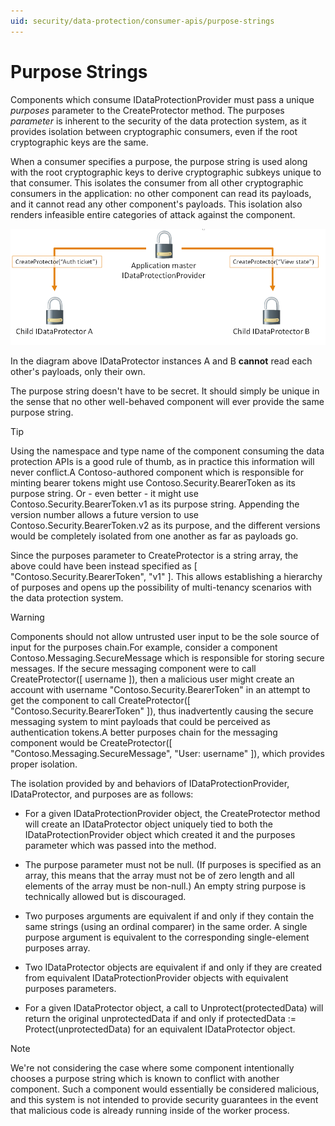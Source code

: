 ```yaml
---
uid: security/data-protection/consumer-apis/purpose-strings
---
```

<a name=data-protection-consumer-apis-purposes></a>

# Purpose Strings

Components which consume IDataProtectionProvider must pass a unique *purposes* parameter to the CreateProtector method. The purposes *parameter* is inherent to the security of the data protection system, as it provides isolation between cryptographic consumers, even if the root cryptographic keys are the same.

When a consumer specifies a purpose, the purpose string is used along with the root cryptographic keys to derive cryptographic subkeys unique to that consumer. This isolates the consumer from all other cryptographic consumers in the application: no other component can read its payloads, and it cannot read any other component's payloads. This isolation also renders infeasible entire categories of attack against the component.

![image](purpose-strings/_static/purposes.png)

In the diagram above IDataProtector instances A and B **cannot** read each other's payloads, only their own.

The purpose string doesn't have to be secret. It should simply be unique in the sense that no other well-behaved component will ever provide the same purpose string.

>[!TIP]
> Using the namespace and type name of the component consuming the data protection APIs is a good rule of thumb, as in practice this information will never conflict.A Contoso-authored component which is responsible for minting bearer tokens might use Contoso.Security.BearerToken as its purpose string. Or - even better - it might use Contoso.Security.BearerToken.v1 as its purpose string. Appending the version number allows a future version to use Contoso.Security.BearerToken.v2 as its purpose, and the different versions would be completely isolated from one another as far as payloads go.

Since the purposes parameter to CreateProtector is a string array, the above could have been instead specified as [ "Contoso.Security.BearerToken", "v1" ]. This allows establishing a hierarchy of purposes and opens up the possibility of multi-tenancy scenarios with the data protection system.

<a name=data-protection-contoso-purpose></a>

>[!WARNING]
> Components should not allow untrusted user input to be the sole source of input for the purposes chain.For example, consider a component Contoso.Messaging.SecureMessage which is responsible for storing secure messages. If the secure messaging component were to call CreateProtector([ username ]), then a malicious user might create an account with username "Contoso.Security.BearerToken" in an attempt to get the component to call CreateProtector([ "Contoso.Security.BearerToken" ]), thus inadvertently causing the secure messaging system to mint payloads that could be perceived as authentication tokens.A better purposes chain for the messaging component would be CreateProtector([ "Contoso.Messaging.SecureMessage", "User: username" ]), which provides proper isolation.

The isolation provided by and behaviors of IDataProtectionProvider, IDataProtector, and purposes are as follows:

* For a given IDataProtectionProvider object, the CreateProtector method will create an IDataProtector object uniquely tied to both the IDataProtectionProvider object which created it and the purposes parameter which was passed into the method.

* The purpose parameter must not be null. (If purposes is specified as an array, this means that the array must not be of zero length and all elements of the array must be non-null.) An empty string purpose is technically allowed but is discouraged.

* Two purposes arguments are equivalent if and only if they contain the same strings (using an ordinal comparer) in the same order. A single purpose argument is equivalent to the corresponding single-element purposes array.

* Two IDataProtector objects are equivalent if and only if they are created from equivalent IDataProtectionProvider objects with equivalent purposes parameters.

* For a given IDataProtector object, a call to Unprotect(protectedData) will return the original unprotectedData if and only if protectedData := Protect(unprotectedData) for an equivalent IDataProtector object.

> [!NOTE]
> We're not considering the case where some component intentionally chooses a purpose string which is known to conflict with another component. Such a component would essentially be considered malicious, and this system is not intended to provide security guarantees in the event that malicious code is already running inside of the worker process.
